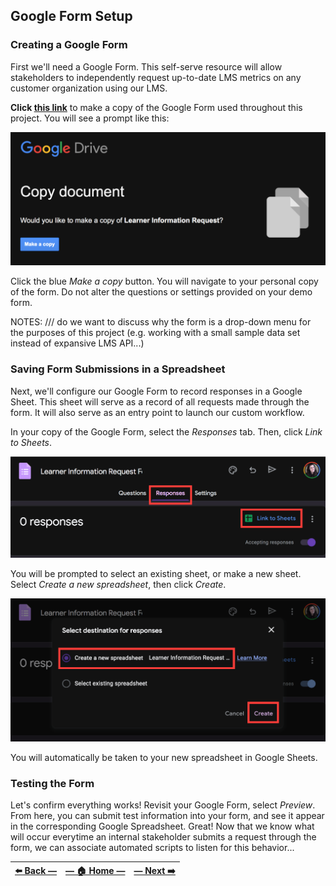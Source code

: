 ## Google Form Setup

### Creating a Google Form

First we'll need a Google Form. This self-serve resource will allow stakeholders to independently request up-to-date LMS metrics on any customer organization using our LMS.

**Click [this link](https://docs.google.com/forms/d/1WWOQb1rrzaG91OU0jwOK8i9YSo9Ka2eyiJUeLMTUSWU/copy)** to make a copy of the Google Form used throughout this project. You will see a prompt like this:

![Google prompt in a pop-up window offering to make copy of provided Google Form](../assets/images/copy_google_form.png "Select 'Make a copy' to copy the Google Form required for this project")

Click the blue _Make a copy_ button. You will navigate to your personal copy of the form. Do not alter the questions or settings provided on your demo form.

NOTES: /// do we want to discuss why the form is a drop-down menu for the purposes of this project (e.g. working with a small sample data set instead of expansive LMS API...)

### Saving Form Submissions in a Spreadsheet

Next, we'll configure our Google Form to record responses in a Google Sheet. This sheet will serve as a record of all requests made through the form. It will also serve as an entry point to launch our custom workflow.  

In your copy of the Google Form, select the _Responses_ tab. Then, click _Link to Sheets_.

![Edit view for a Google form](../assets/images/link_form_responses_to_google_sheets.png "Navigate to the 'Responses' tab, then 'Link to Sheets'")

You will be prompted to select an existing sheet, or make a new sheet. Select _Create a new spreadsheet_, then click _Create_.

![Google Forms prompt asking user to select between new or existing spreadsheet to store Form responses](../assets/images/create_new_spreadsheet_for_form_responses.png "Select the 'Create a new spreadsheet' option, then click 'Create'")

You will automatically be taken to your new spreadsheet in Google Sheets.

### Testing the Form

Let's confirm everything works! Revisit your Google Form, select _Preview_. From here, you can submit test information into your form, and see it appear in the corresponding Google Spreadsheet. Great! Now that we know what will occur everytime an internal stakeholder submits a request through the form, we can associate automated scripts to listen for this behavior...

| [⬅️  Back —]() | [— 🏠 Home —]() | [— Next  ➡️]() |
| --- | --- | --- |
